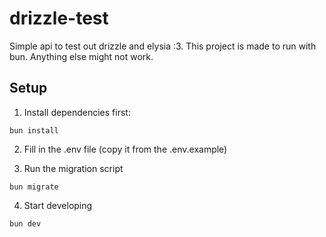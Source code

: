 # drizzle-test

Simple api to test out drizzle and elysia :3.
This project is made to run with bun. Anything else might not work.

## Setup

1. Install dependencies first:

```
bun install
```

2. Fill in the .env file (copy it from the .env.example)

3. Run the migration script

```
bun migrate
```

4. Start developing

```
bun dev
```
